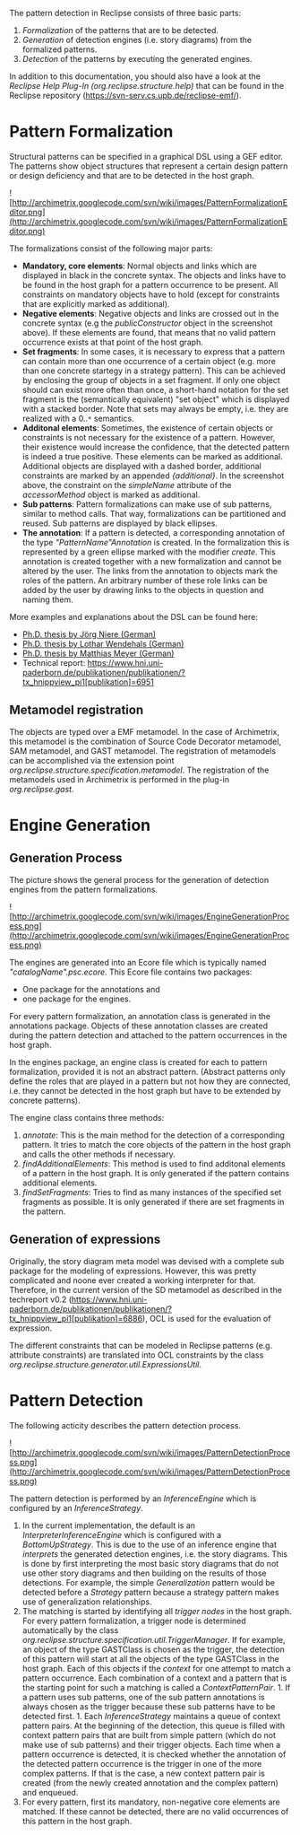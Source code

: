 The pattern detection in Reclipse consists of three basic parts:

  1. _Formalization_ of the patterns that are to be detected.
  1. _Generation_ of detection engines (i.e. story diagrams) from the formalized patterns.
  1. _Detection_ of the patterns by executing the generated engines.



In addition to this documentation, you should also have a look at the _Reclipse Help Plug-In (org.reclipse.structure.help)_ that can be found in the Reclipse repository (https://svn-serv.cs.upb.de/reclipse-emf/).

# Pattern Formalization #

Structural patterns can be specified in a graphical DSL using a GEF editor. The patterns show object structures that represent a certain design pattern or design deficiency and that are to be detected in the host graph.

![http://archimetrix.googlecode.com/svn/wiki/images/PatternFormalizationEditor.png](http://archimetrix.googlecode.com/svn/wiki/images/PatternFormalizationEditor.png)

The formalizations consist of the following major parts:

  * **Mandatory, core elements**: Normal objects and links which are displayed in black in the concrete syntax. The objects and links have to be found in the host graph for a pattern occurrence to be present. All constraints on mandatory objects have to hold (except for constraints that are explicitly marked as additional).
  * **Negative elements**: Negative objects and links are crossed out in the concrete syntax (e.g the _publicConstructor_ object in the screenshot above). If these elements are found, that means that no valid pattern occurrence exists at that point of the host graph.
  * **Set fragments**: In some cases, it is necessary to express that a pattern can contain more than one occurrence of a certain object (e.g. more than one concrete startegy in a strategy pattern). This can be achieved by enclosing the group of objects in a set fragment. If only one object should can exist more often than once, a short-hand notation for the set fragment is the (semantically equivalent) "set object" which is displayed with a stacked border. Note that sets may always be empty, i.e. they are realized with a 0..`*` semantics.
  * **Additonal elements**: Sometimes, the existence of certain objects or constraints is not necessary for the existence of a pattern. However, their existence would increase the confidence, that the detected pattern is indeed a true positive. These elements can be marked as additional. Additional objects are displayed with a dashed border, additional constraints are marked by an appended _{additional}_. In the screenshot above, the constraint on the _simpleName_ attribute of the _accessorMethod_ object is marked as additional.
  * **Sub patterns**: Pattern formalizations can make use of sub patterns, similar to method calls. That way, formalizations can be partitioned and reused. Sub patterns are displayed by black ellipses.
  * **The annotation**: If a pattern is detected, a corresponding annotation of the type _"PatternName"Annotation_ is created. In the formalization this is represented by a green ellipse marked with the modifier _create_. This annotation is created together with a new formalization and cannot be altered by the user. The links from the annotation to objects mark the roles of the pattern. An arbitrary number of these role links can be added by the user by drawing links to the objects in question and naming them.

More examples and explanations about the DSL can be found here:
  * [Ph.D. thesis by Jörg Niere (German)](http://ubdok.uni-paderborn.de/servlets/DocumentServlet?id=5163)
  * [Ph.D. thesis by Lothar Wendehals (German)](http://ubdok.uni-paderborn.de/servlets/DocumentServlet?id=5625)
  * [Ph.D. thesis by Matthias Meyer (German)](http://ubdok.uni-paderborn.de/servlets/DocumentServlet?id=11678)
  * Technical report: https://www.hni.uni-paderborn.de/publikationen/publikationen/?tx_hnippview_pi1[publikation]=6951


## Metamodel registration ##
The objects are typed over a EMF metamodel. In the case of Archimetrix, this metamodel is the combination of Source Code Decorator metamodel, SAM metamodel, and GAST metamodel. The registration of metamodels can be accomplished via the extension point _org.reclipse.structure.specification.metamodel_. The registration of the metamodels used in Archimetrix is performed in the plug-in _org.reclipse.gast_.



# Engine Generation #

## Generation Process ##

The picture shows the general process for the generation of detection engines from the pattern formalizations.

![http://archimetrix.googlecode.com/svn/wiki/images/EngineGenerationProcess.png](http://archimetrix.googlecode.com/svn/wiki/images/EngineGenerationProcess.png)

The engines are generated into an Ecore file which is typically named _"catalogName".psc.ecore_. This Ecore file contains two packages:
  * One package for the annotations and
  * one package for the engines.

For every pattern formalization, an annotation class is generated in the annotations package. Objects of these annotation classes are created during the pattern detection and attached to the pattern occurrences in the host graph.

In the engines package, an engine class is created for each to pattern formalization, provided it is not an abstract pattern. (Abstract patterns only define the roles that are played in a pattern but not how they are connected, i.e. they cannot be detected in the host graph but have to be extended by concrete patterns).

The engine class contains three methods:

  1. _annotate_: This is the main method for the detection of a corresponding pattern. It tries to match the core objects of the pattern in the host graph and calls the other methods if necessary.
  1. _findAdditionalElements_: This method is used to find additonal elements of a pattern in the host graph. It is only generated if the pattern contains additional elements.
  1. _findSetFragments_: Tries to find as many instances of the specified set fragments as possible. It is only generated if there are set fragments in the pattern.

## Generation of expressions ##

Originally, the story diagram meta model was devised with a complete sub package for the modeling of expressions. However, this was pretty complicated and noone ever created a working interpreter for that. Therefore, in the current version of the SD metamodel as described in the techreport v0.2 (https://www.hni.uni-paderborn.de/publikationen/publikationen/?tx_hnippview_pi1[publikation]=6886), OCL is used for the evaluation of expression.

The different constraints that can be modeled in Reclipse patterns (e.g. attribute constraints) are translated into OCL constraints by the class _org.reclipse.structure.generator.util.ExpressionsUtil_.

# Pattern Detection #
The following acticity describes the pattern detection process.

![http://archimetrix.googlecode.com/svn/wiki/images/PatternDetectionProcess.png](http://archimetrix.googlecode.com/svn/wiki/images/PatternDetectionProcess.png)

The pattern detection is performed by an _InferenceEngine_ which is configured by an _InferenceStrategy_.

  1. In the current implementation, the default is an _InterpreterInferenceEngine_ which is configured with a _BottomUpStrategy_. This is due to the use of an inference engine that _interprets_ the generated detection engines, i.e. the story diagrams. This is done by first interpreting the most basic story diagrams that do not use other story diagrams and then building on the results of those detections. For example, the simple _Generalization_ pattern would be detected before a _Strategy_ pattern because a strategy pattern makes use of generalization relationships.
  1. The matching is started by identifying all _trigger nodes_ in the host graph. For every pattern formalization, a trigger node is determined automatically by the class _org.reclipse.structure.specification.util.TriggerManager_. If for example, an object of the type GASTClass is chosen as the trigger, the detection of this pattern will start at all the objects of the type GASTClass in the host graph. Each of this objects if the _context_ for one attempt to match a pattern occurrence. Each combination of a context and a pattern that is the starting point for such a matching is called a _ContextPatternPair_.
    1. If a pattern uses sub patterns, one of the sub pattern annotations is always chosen as the trigger because these sub patterns have to be detected first.
    1. Each _InferenceStrategy_ maintains a queue of context pattern pairs. At the beginning of the detection, this queue is filled with context pattern pairs that are built from simple pattern (which do not make use of sub patterns) and their trigger objects. Each time when a pattern occurrence is detected, it is checked whether the annotation of the detected pattern occurrence is the trigger in one of the more complex patterns. If that is the case, a new context pattern pair is created (from the newly created annotation and the complex pattern) and enqueued.
  1. For every pattern, first its mandatory, non-negative core elements are matched. If these cannot be detected, there are no valid occurrences of this pattern in the host graph.
